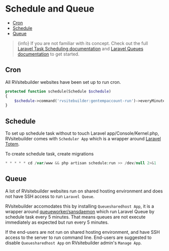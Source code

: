 # Schedule and Queue

-   [Cron](#cron)
-   [Schedule](#schedule)
-   [Queue](#queue)

> {info} If you are not familiar with its concept. Check out the full [Laravel Task Scheduling documentation](https://laravel.com/docs/master/scheduling) and [Laravel Queues documentation](https://laravel.com/docs/master/queues) to get started.

## Cron

All RVsitebuilder websites have been set up to run cron.

```php
protected function schedule(Schedule $schedule)
{
    $schedule->command('rvsitebuilder:gentempaccount-run')->everyMinute();
}
```

## Schedule

To set up schedule task without to touch Laravel app/Console/Kernel.php, RVsitebuilder comes with `Scheduler App` which is a wrapper around [Laravel Totem](https://github.com/codestudiohq/laravel-totem).

To create schedule task, create migrations

```php
* * * * * cd /var/www && php artisan schedule:run >> /dev/null 2>&1
```

## Queue

A lot of RVsitebuilder websites run on shared hosting environment and does not have SSH access to run `Laravel Queue`.

RVsitebuilder accomodates this by installing `Queuesharedhost App`, it is a wrapper around [queueworker/sansdaemon](https://github.com/orobogenius/sansdaemon) which run Laravel Queue by schedule task every 5 minutes. That means queues are not execute immediately as expected but run every 5 minutes.

If the end-users are not run on shared hosting environment, and have SSH access to the server to run command line. End-users are suggested to disable `Queuesharedhost App` on RVsitebuilder admin's `Manage App`.
